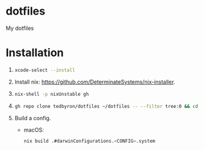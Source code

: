 # dotfiles

My dotfiles

# Installation

1. ```sh
   xcode-select --install
   ```

1. Install nix: <https://github.com/DeterminateSystems/nix-installer>.

1. ```sh
   nix-shell -p nixUnstable gh
   ```

1. ```sh
   gh repo clone tedbyron/dotfiles ~/dotfiles -- --filter tree:0 && cd ~/dotfiles
   ```

1. Build a config.

   - macOS:

     ```sh
     nix build .#darwinConfigurations.<CONFIG>.system
     ```
